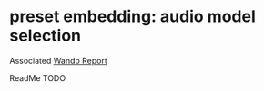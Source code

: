 # preset embedding: audio model selection

Associated [Wandb Report](https://wandb.ai/pcmbs/preset-embedding_audio-model-selection/reports/Preset-Embedding-Audio-Model-Selection--Vmlldzo1MDYxNDUy)

ReadMe TODO
